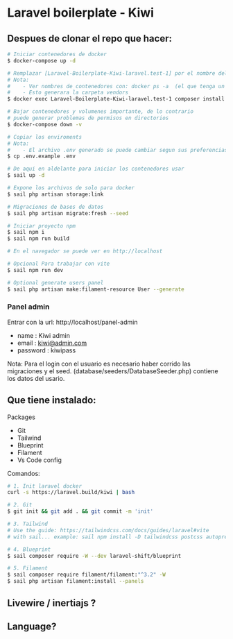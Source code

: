 # Laravel boilerplate - Kiwi

## Despues de clonar el repo que hacer:

```sh
# Iniciar contenedores de docker
$ docker-compose up -d

# Remplazar [Laravel-Boilerplate-Kiwi-laravel.test-1] por el nombre del contenedor
# Nota:
#    - Ver nombres de contenedores con: docker ps -a  (el que tenga un nombre de contenedor con la palabra laravel)
#    - Esto generara la carpeta vendors
$ docker exec Laravel-Boilerplate-Kiwi-laravel.test-1 composer install

# Bajar contenedores y volumenes importante, de lo contrario
# puede generar problemas de permisos en directorios
$ docker-compose down -v

# Copiar los enviroments
# Nota:
#    - El archivo .env generado se puede cambiar segun sus preferencias
$ cp .env.example .env

# De aqui en aldelante para iniciar los contenedores usar
$ sail up -d

# Expone los archivos de solo para docker
$ sail php artisan storage:link

# Migraciones de bases de datos
$ sail php artisan migrate:fresh --seed

# Iniciar proyecto npm
$ sail npm i
$ sail npm run build

# En el navegador se puede ver en http://localhost

# Opcional Para trabajar con vite
$ sail npm run dev

# Optional generate users panel
$ sail php artisan make:filament-resource User --generate
```

### Panel admin

Entrar con la url: http://localhost/panel-admin

-   name : Kiwi admin
-   email : kiwi@admin.com
-   password : kiwipass

Nota:
Para el login con el usuario es necesario haber corrido las migraciones y el seed.
(database/seeders/DatabaseSeeder.php) contiene los datos del usario.

## Que tiene instalado:

Packages

-   Git
-   Tailwind
-   Blueprint
-   Filament
-   Vs Code config

Comandos:

```bash
# 1. Init laravel docker
curl -s https://laravel.build/kiwi | bash

# 2. Git
$ git init && git add . && git commit -m 'init'

# 3. Tailwind
# Use the guide: https://tailwindcss.com/docs/guides/laravel#vite
# with sail... example: sail npm install -D tailwindcss postcss autoprefixer

# 4. Blueprint
$ sail composer require -W --dev laravel-shift/blueprint

# 5. Filament
$ sail composer require filament/filament:"^3.2" -W
$ sail php artisan filament:install --panels
```

## Livewire / inertiajs ?

## Language?
